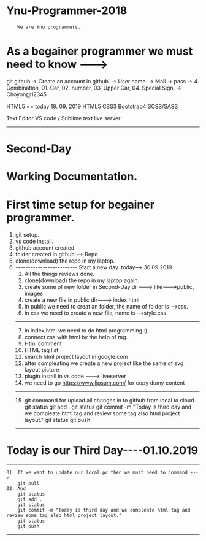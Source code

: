 # Ynu-Programmer-2018
```
    We are Ynu programmers.
```

# As a begainer programmer we must need to know --->

git
github
	-> Create an account in github.
	-> User name.
	-> Mail
	-> pass -> 4 Combination, 01. Car, 02. number, 03, Upper Car, 04. Special Sign. -> Choyon@12345

HTML5 == today 19. 09. 2019 HTML5
CSS3
Bootstrap4
SCSS/SASS


Text Editor
    VS code / Sublime text
        live server

-----------------------------------------------------------------------------
# Second-Day
# Working Documentation.
# First time setup for begainer programmer.

01. git setup.
02. vs code install.
03. github account created.
04. folder created in github --> Repo
05. clone(download) the repo in my laptop.
06. ------------------------- Start a new day. today--> 30.09.2019
    01. All the things reviews done.
    02. clone(download) the repo in my laptop again.
    03. create some of new folder in Second-Day dir---> like--->public, images
    04. create a new file in public dir---> index.html 
    05. in public we need to creat an folder, the name of folder is -->css.
    06. in css we need to create a new file, name is -->style.css
    -----------------------------------------------------------------
    07. in index.html we need to do html programming :).
    08. connect css with html by the help of <link href=""> tag.
    09. Html comment
    10. HTML tag list
    11. search html project layout in google.com
    12. after compleating we create a new project like the same of svg layout picture
    13. plugin install in vs code ---> liveserver
    14. we need to go https://www.lipsum.com/ for copy dumy content
    -----------------------------------------------------------------
    15. git command for upload all changes in to github from local to cloud.
        git status
        git add .
        git status
        git commit -m "Today is third day and we compleate html tag and review some tag also html project layout."
        git status
        git push
    ------------------------------------------------------------------------------
# Today is our Third Day----01.10.2019   
-----------------------------------------------------------------------------
    01. If we want to update our local pc then we must need to command --->
        git pull
    02. And
        git status
        git add .
        git status
        git commit -m "Today is third day and we compleate html tag and review some tag also html project layout."
        git status
        git push
-----------------------------------------------------------------------------